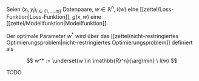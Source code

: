 Seien $(x_i, y_i)_{i \in \{ 1, \dots, m \}}$ Datenpaare, $w \in \mathbb{R}^n$, $l(w)$ eine [[zettel/Loss-Funktion|Loss-Funktion]], $g(x, w)$ eine [[zettel/Modellfunktion|Modellfunktion]].

Der optimale Parameter $w^*$ wird über das [[zettel/nicht-restringiertes Optimierungsproblem|nicht-restringiertes Optimierungsproblem]] definiert als

$$
	w^* := \underset{w \in \mathbb{R}^n}{\arg\min} \ l(w)
$$

TODO